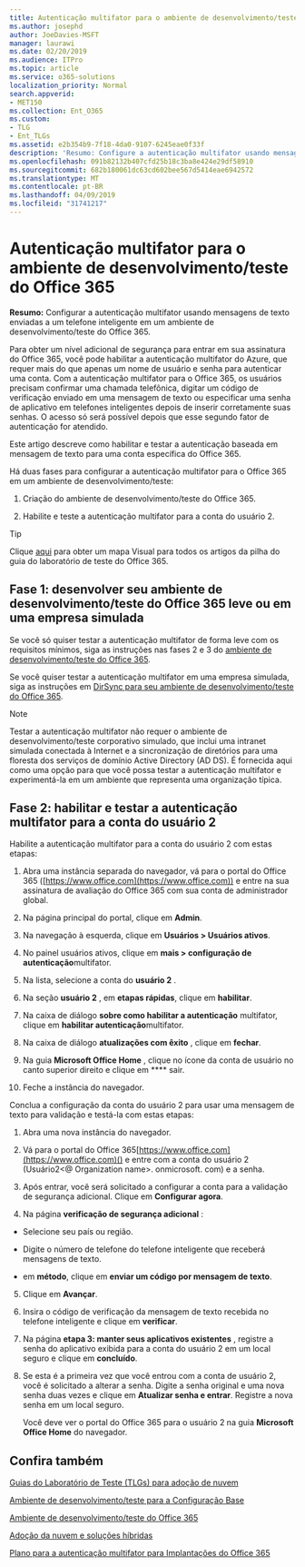 ```yaml
---
title: Autenticação multifator para o ambiente de desenvolvimento/teste do Office 365
ms.author: josephd
author: JoeDavies-MSFT
manager: laurawi
ms.date: 02/20/2019
ms.audience: ITPro
ms.topic: article
ms.service: o365-solutions
localization_priority: Normal
search.appverid:
- MET150
ms.collection: Ent_O365
ms.custom:
- TLG
- Ent_TLGs
ms.assetid: e2b354b9-7f18-4da0-9107-6245eae0f33f
description: 'Resumo: Configure a autenticação multifator usando mensagens de texto enviadas a um telefone inteligente em um ambiente de desenvolvimento/teste do Office 365.'
ms.openlocfilehash: 091b82132b407cfd25b18c3ba8e424e29df58910
ms.sourcegitcommit: 682b180061dc63cd602bee567d5414eae6942572
ms.translationtype: MT
ms.contentlocale: pt-BR
ms.lasthandoff: 04/09/2019
ms.locfileid: "31741217"
---
```

# <a name="multi-factor-authentication-for-your-office-365-devtest-environment"></a>Autenticação multifator para o ambiente de desenvolvimento/teste do Office 365

 **Resumo:** Configurar a autenticação multifator usando mensagens de texto enviadas a um telefone inteligente em um ambiente de desenvolvimento/teste do Office 365.
  
Para obter um nível adicional de segurança para entrar em sua assinatura do Office 365, você pode habilitar a autenticação multifator do Azure, que requer mais do que apenas um nome de usuário e senha para autenticar uma conta. Com a autenticação multifator para o Office 365, os usuários precisam confirmar uma chamada telefônica, digitar um código de verificação enviado em uma mensagem de texto ou especificar uma senha de aplicativo em telefones inteligentes depois de inserir corretamente suas senhas. O acesso só será possível depois que esse segundo fator de autenticação for atendido. 
  
Este artigo descreve como habilitar e testar a autenticação baseada em mensagem de texto para uma conta específica do Office 365.
  
Há duas fases para configurar a autenticação multifator para o Office 365 em um ambiente de desenvolvimento/teste:
  
1. Criação do ambiente de desenvolvimento/teste do Office 365.
    
2. Habilite e teste a autenticação multifator para a conta do usuário 2.
    
> [!TIP]
> Clique [aqui](http://aka.ms/catlgstack) para obter um mapa Visual para todos os artigos da pilha do guia do laboratório de teste do Office 365.
  
## <a name="phase-1-build-out-your-lightweight-or-simulated-enterprise-office-365-devtest-environment"></a>Fase 1: desenvolver seu ambiente de desenvolvimento/teste do Office 365 leve ou em uma empresa simulada

Se você só quiser testar a autenticação multifator de forma leve com os requisitos mínimos, siga as instruções nas fases 2 e 3 do [ambiente de desenvolvimento/teste do Office 365](office-365-dev-test-environment.md).
  
Se você quiser testar a autenticação multifator em uma empresa simulada, siga as instruções em [DirSync para seu ambiente de desenvolvimento/teste do Office 365](dirsync-for-your-office-365-dev-test-environment.md).
  
> [!NOTE]
> Testar a autenticação multifator não requer o ambiente de desenvolvimento/teste corporativo simulado, que inclui uma intranet simulada conectada à Internet e a sincronização de diretórios para uma floresta dos serviços de domínio Active Directory (AD DS). É fornecida aqui como uma opção para que você possa testar a autenticação multifator e experimentá-la em um ambiente que representa uma organização típica. 
  
## <a name="phase-2-enable-and-test-multi-factor-authentication-for-the-user-2-account"></a>Fase 2: habilitar e testar a autenticação multifator para a conta do usuário 2

Habilite a autenticação multifator para a conta do usuário 2 com estas etapas:
  
1. Abra uma instância separada do navegador, vá para o portal do Office 365 ([https://www.office.com](https://www.office.com)) e entre na sua assinatura de avaliação do Office 365 com sua conta de administrador global.
    
2. Na página principal do portal, clique em **Admin**.
    
3. Na navegação à esquerda, clique em **Usuários > Usuários ativos**.
    
4. No painel usuários ativos, clique em **mais > configuração de autenticação**multifator.
    
5. Na lista, selecione a conta do **usuário 2** .
    
6. Na seção **usuário 2** , em **etapas rápidas**, clique em **habilitar**.
    
7. Na caixa de diálogo **sobre como habilitar a autenticação** multifator, clique em **habilitar autenticação**multifator.
    
8. Na caixa de diálogo **atualizações com êxito** , clique em **fechar**.
    
9. Na guia **Microsoft Office Home** , clique no ícone da conta de usuário no canto superior direito e clique em **** sair.
    
10. Feche a instância do navegador.
    
Conclua a configuração da conta do usuário 2 para usar uma mensagem de texto para validação e testá-la com estas etapas:
  
1. Abra uma nova instância do navegador.
    
2. Vá para o portal do Office 365[https://www.office.com](https://www.office.com)() e entre com a conta do usuário 2 (Usuário2\<@ Organization name>. onmicrosoft. com) e a senha.
    
3. Após entrar, você será solicitado a configurar a conta para a validação de segurança adicional. Clique em **Configurar agora**.
    
4. Na página **verificação de segurança adicional** :
    
  - Selecione seu país ou região.
    
  - Digite o número de telefone do telefone inteligente que receberá mensagens de texto.
    
  - em **método**, clique em **enviar um código por mensagem de texto**.
    
5. Clique em **Avançar**.
    
6. Insira o código de verificação da mensagem de texto recebida no telefone inteligente e clique em **verificar**.
    
7. Na página **etapa 3: manter seus aplicativos existentes** , registre a senha do aplicativo exibida para a conta do usuário 2 em um local seguro e clique em **concluído**.
    
8. Se esta é a primeira vez que você entrou com a conta de usuário 2, você é solicitado a alterar a senha. Digite a senha original e uma nova senha duas vezes e clique em **Atualizar senha e entrar**. Registre a nova senha em um local seguro.
    
    Você deve ver o portal do Office 365 para o usuário 2 na guia **Microsoft Office Home** do navegador.
    
## <a name="see-also"></a>Confira também


[Guias do Laboratório de Teste (TLGs) para adoção de nuvem](cloud-adoption-test-lab-guides-tlgs.md)
  
[Ambiente de desenvolvimento/teste para a Configuração Base](base-configuration-dev-test-environment.md)
  
[Ambiente de desenvolvimento/teste do Office 365](office-365-dev-test-environment.md)
  
[Adoção da nuvem e soluções híbridas](cloud-adoption-and-hybrid-solutions.md)

[Plano para a autenticação multifator para Implantações do Office 365](https://support.office.com/article/Plan-for-multi-factor-authentication-for-Office-365-Deployments-043807b2-21db-4d5c-b430-c8a6dee0e6ba)

